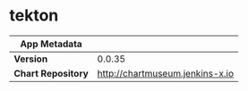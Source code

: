 # tekton

|App Metadata||
|---|---|
| **Version** | 0.0.35 |
| **Chart Repository** | http://chartmuseum.jenkins-x.io |
